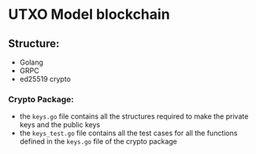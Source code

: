 # UTXO Model blockchain

## Structure:
- Golang
- GRPC
- ed25519 crypto

### Crypto Package:
- the ```keys.go``` file contains all the structures required to make the private keys and the public keys
- the ```keys_test.go``` file contains all the test cases for all the functions defined in the ```keys.go``` file of the crypto package
